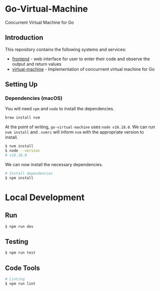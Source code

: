# Go-Virtual-Machine

Concurrent Virtual Machine for Go

## Introduction

This repository contains the following systems and services:

- [frontend](https://github.com/huajun07/go-virtual-machine/tree/main/src/frontend) - web interface for user to enter their code and observe the output and return values
- [virtual-machine](https://github.com/huajun07/go-virtual-machine/tree/main/src/virtual-machine) - Implementation of concurrrent virtual machine for Go

## Setting Up

### Dependencies (macOS)

You will need `npm` and `node` to install the dependencies.

```sh
brew install nvm
```

At the point of writing, `go-virtual-machine` uses `node v16.18.0`. We can run `nvm install` and `.nvmrc` will inform `nvm` with the appropriate version to install.

```sh
$ nvm install
$ node --version
# v16.18.0
```

We can now install the necessary dependencies.

```sh
# Install dependencies
$ npm install
```

# Local Development

## Run

```sh
$ npm run dev
```

## Testing

```sh
$ npm run test
```

## Code Tools

```sh
# Linting
$ npm run lint
```
